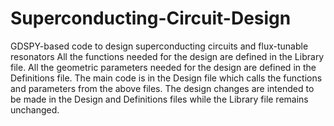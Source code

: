 # Superconducting-Circuit-Design
GDSPY-based code to design superconducting circuits and flux-tunable resonators
All the functions needed for the design are defined in the Library file.
All the geometric parameters needed for the design are defined in the Definitions file.
The main code is in the Design file which calls the functions and parameters from the above files.
The design changes are intended to be made in the Design and Definitions files while the Library file remains unchanged. 
